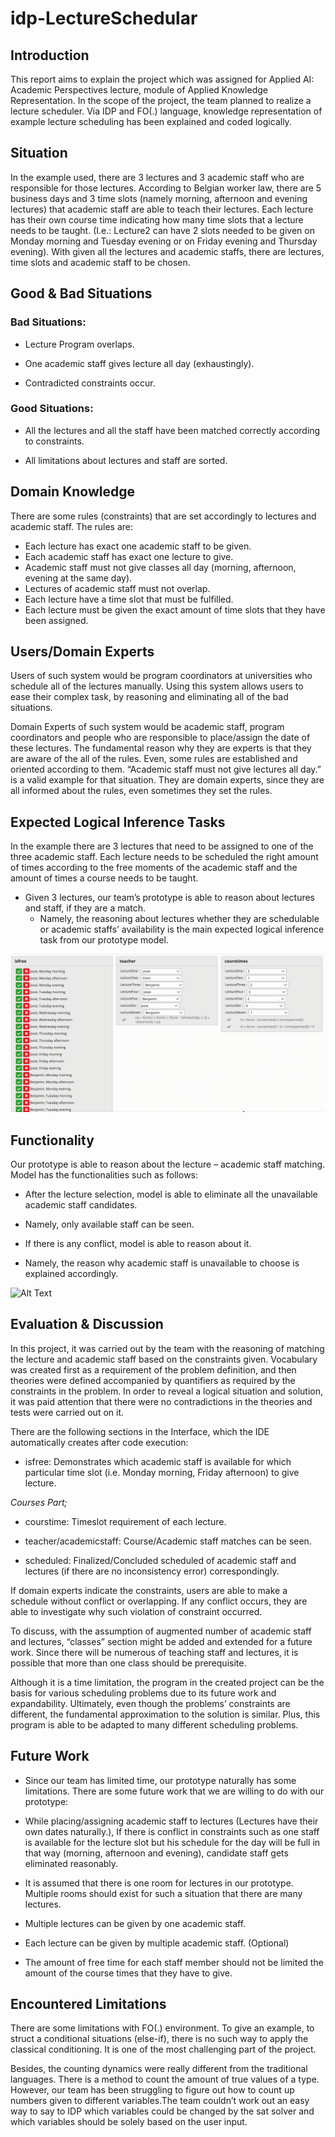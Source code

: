 # idp-LectureSchedular

## Introduction 

This report aims to explain the project which was assigned for Applied AI: Academic Perspectives lecture, module of Applied Knowledge Representation. In the scope of the project, the team planned to realize a lecture scheduler. Via IDP and FO(.) language, knowledge representation of example lecture scheduling has been explained and coded logically. 

## Situation 

In the example used, there are 3 lectures and 3 academic staff who are responsible for those lectures. According to Belgian worker law, there are 5 business days and 3 time slots (namely morning, afternoon and evening lectures) that academic staff are able to teach their lectures. Each lecture has their own course time indicating how many time slots that a lecture needs to be taught. (I.e.: Lecture2 can have 2 slots needed to be given on Monday morning and Tuesday evening or on Friday evening and Thursday evening). With given all the lectures and academic staffs, there are lectures, time slots and academic staff to be chosen. 

## Good & Bad Situations 


### Bad Situations: 

- Lecture Program overlaps. 

- One academic staff gives lecture all day (exhaustingly). 

- Contradicted constraints occur. 


### Good Situations: 

- All the lectures and all the staff have been matched correctly according to constraints. 

- All limitations about lectures and staff are sorted.  

## Domain Knowledge 

There are some rules (constraints) that are set accordingly to lectures and academic staff. The rules are: 

- Each lecture has exact one academic staff to be given.  
- Each academic staff has exact one lecture to give. 
- Academic staff must not give classes all day (morning, afternoon, evening at the same day). 
- Lectures of academic staff must not overlap. 
- Each lecture have a time slot that must be fulfilled. 
- Each lecture must be given the exact amount of time slots that they have been assigned. 

## Users/Domain Experts

Users of such system would be program coordinators at universities who schedule all of the lectures manually. Using this system allows users to ease their complex task, by reasoning and eliminating all of the bad situations.

Domain Experts of such system would be academic staff, program coordinators and people who are responsible to place/assign the date of these lectures. The fundamental reason why they are experts is that they are aware of the all of the rules. Even, some rules are established and oriented according to them. “Academic staff must not give lectures all day.” is a valid example for that situation. They are domain experts, since they are all informed about the rules, even sometimes they set the rules.    

 
## Expected Logical Inference Tasks 

In the example there are 3 lectures that need to be assigned to one of the three academic staff. Each lecture needs to be scheduled the right amount of times according to the free moments of the academic staff and the amount of times a course needs to be taught.	 

- Given 3 lectures, our team’s prototype is able to reason about lectures and staff, if they are a match.
	- Namely, the reasoning about lectures whether they are schedulable or academic staffs’ availability is the main expected logical inference task from our prototype model. 

![Alt Text](https://github.com/eremkaralar/idp-LectureSchedular/blob/main/images/conflict_demo.gif)

## Functionality 

Our prototype is able to reason about the lecture – academic staff matching. Model has the functionalities such as follows: 

- After the lecture selection, model is able to eliminate all the unavailable academic staff candidates. 

- Namely, only available staff can be seen. 

- If there is any conflict, model is able to reason about it. 

- Namely, the reason why academic staff is unavailable to choose is explained accordingly.  
 
![Alt Text](https://github.com/eremkaralar/idp-LectureSchedular/blob/main/images/selection_demo.gif)
  
## Evaluation & Discussion 

In this project, it was carried out by the team with the reasoning of matching the lecture and academic staff based on the constraints given. Vocabulary was created first as a requirement of the problem definition, and then theories were defined accompanied by quantifiers as required by the constraints in the problem. In order to reveal a logical situation and solution, it was paid attention that there were no contradictions in the theories and tests were carried out on it. 

There are the following sections in the Interface, which the IDE automatically creates after code execution: 

- isfree: Demonstrates which academic staff is available for which particular time slot (i.e. Monday morning, Friday afternoon) to give lecture. 

*Courses Part;* 

- courstime: Timeslot requirement of each lecture. 

- teacher/academicstaff: Course/Academic staff matches can be seen. 

- scheduled: Finalized/Concluded scheduled of academic staff and lectures (if there are no inconsistency error) correspondingly.

If domain experts indicate the constraints, users are able to make a schedule without conflict or overlapping. If any conflict occurs, they are able to investigate why such violation of constraint occurred.

To discuss, with the assumption of augmented number of academic staff and lectures, “classes” section might be added and extended for a future work. Since there will be numerous of teaching staff and lectures, it is possible that more than one class should be prerequisite. 

Although it is a time limitation, the program in the created project can be the basis for various scheduling problems due to its future work and expandability. Ultimately, even though the problems’ constraints are different, the fundamental approximation to the solution is similar. Plus, this program is able to be adapted to many different scheduling problems. 

## Future Work 

- Since our team has limited time, our prototype naturally has some limitations. There are some future work that we are willing to do with our prototype: 

- While placing/assigning academic staff to lectures (Lectures have their own dates naturally.), If there is conflict in constraints such as one staff is available for the lecture slot but his schedule for the day will be full in that way (morning, afternoon and evening), candidate staff gets eliminated reasonably. 

- It is assumed that there is one room for lectures in our prototype. Multiple rooms should exist for such a situation that there are many lectures. 

- Multiple lectures can be given by one academic staff. 

- Each lecture can be given by multiple academic staff. (Optional) 

- The amount of free time for each staff member should not be limited the amount of the course times that they have to give. 

## Encountered Limitations

There are some limitations with FO(.) environment. To give an example, to struct a conditional situations (else-if), there is no such way to apply the classical conditioning. It is one of the most challenging part of the project. 


Besides, the counting dynamics were really different from the traditional languages. There is a method to count the amount of true values of a type. However, our team has been struggling to figure out how to count up numbers given to different variables.The team couldn’t work out an easy way to say to IDP which variables could be changed by the sat solver and which variables should be solely based on the user input.  






